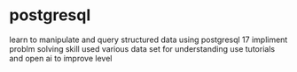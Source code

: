 # postgresql
learn to manipulate and query structured data using postgresql 17
impliment problm solving skill
used various data set for understanding 
use tutorials and open ai to improve level 
